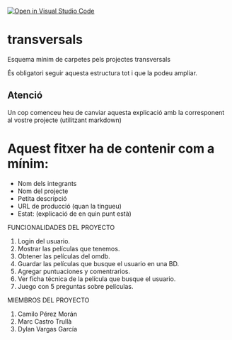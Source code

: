 [![Open in Visual Studio Code](https://classroom.github.com/assets/open-in-vscode-f059dc9a6f8d3a56e377f745f24479a46679e63a5d9fe6f495e02850cd0d8118.svg)](https://classroom.github.com/online_ide?assignment_repo_id=6494336&assignment_repo_type=AssignmentRepo)
# transversals
Esquema mínim de carpetes pels projectes transversals

És obligatori seguir aquesta estructura tot i que la podeu ampliar.

## Atenció
Un cop comenceu heu de canviar aquesta explicació amb la corresponent al vostre projecte (utilitzant markdown)


# Aquest fitxer ha de contenir com a mínim:
 * Nom dels integrants
 * Nom del projecte
 * Petita descripció
 * URL de producció (quan la tingueu)
 * Estat: (explicació de en quin punt està)

FUNCIONALIDADES DEL PROYECTO
1. Login del usuario.
2. Mostrar las películas que tenemos.
3. Obtener las películas del omdb.
4. Guardar las películas que busque el usuario en una BD.
5. Agregar puntuaciones y comentrarios.
6. Ver ficha técnica de la película que busque el usuario.
7. Juego con 5 preguntas sobre películas.

MIEMBROS DEL PROYECTO
1. Camilo Pérez Morán
2. Marc Castro Trullà
3. Dylan Vargas García
